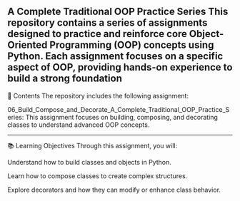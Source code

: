 A Complete Traditional OOP Practice Series
This repository contains a series of assignments designed to practice and reinforce core Object-Oriented Programming (OOP) concepts using Python. Each assignment focuses on a specific aspect of OOP, providing hands-on experience to build a strong foundation
----
📁 Contents
The repository includes the following assignment:

06_Build_Compose_and_Decorate_A_Complete_Traditional_OOP_Practice_Series: This assignment focuses on building, composing, and decorating classes to understand advanced OOP concepts.

----
📚 Learning Objectives
Through this assignment, you will:

Understand how to build classes and objects in Python.

Learn how to compose classes to create complex structures.

Explore decorators and how they can modify or enhance class behavior.
